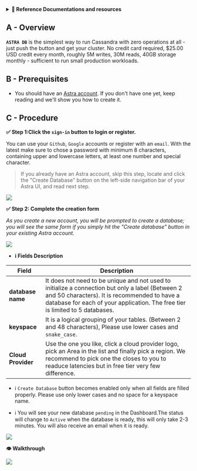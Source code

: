 <details>
<summary><b> 📖 Reference Documentations and resources</b></summary>
<ol>
<li><a href="https://docs.datastax.com/en/astra/docs/creating-your-astra-database.html"><b>📖  Astra Docs</b> - The Astra database creation procedure</a>
<li><a href="https://www.youtube.com/watch?v=hzZ3nVrsEpM&list=PL2g2h-wyI4SpWK1G3UaxXhzZc6aUFXbvL&index=2"><b>🎥 Youtube Video</b> - Walk through instance creation</a>
</ol>
</details>

## A - Overview

**`ASTRA DB`** is the simplest way to run Cassandra with zero operations at all - just push the button and get your cluster. No credit card required, $25.00 USD credit every month, roughly 5M writes, 30M reads, 40GB storage monthly - sufficient to run small production workloads.

## B - Prerequisites

- You should have an [Astra account](http://astra.datastax.com/). If you don't have one yet, keep reading and we'll show you how to create it.

## C - Procedure

**✅ Step 1:Click the `sign-in` button to login or register.**

You can use your `Github`, `Google` accounts or register with an `email`. With the latest make sure to chose a password with minimum 8 characters, containing upper and lowercase letters, at least one number and special character.

> If you already have an Astra account, skip this step, locate and click the "Create Database" button on the left-side navigation bar
> of your Astra UI, and read next step.

<img src="/img/astra/astra-login.png" />

**✅ Step 2: Complete the creation form**

_As you create a new account, you will be prompted to create a database; you will see the same form if you simply
hit the "Create database" button in your existing Astra account._

<img src="/img/astra/astra-create-db-1.png" />

- **ℹ️ Fields Description**

| Field              | Description                                                                                                                                                                                                                       |
| ------------------ | --------------------------------------------------------------------------------------------------------------------------------------------------------------------------------------------------------------------------------- |
| **database name**  | It does not need to be unique and not used to initialize a connection but only a label (Between 2 and 50 characters). It is recommended to have a database for each of your application. The free tier is limited to 5 databases. |
| **keyspace**       | It is a logical grouping of your tables. (Between 2 and 48 characters), Please use lower cases and `snake_case`.                                                                                                                  |
| **Cloud Provider** | Use the one you like, click a cloud provider logo, pick an Area in the list and finally pick a region. We recommend to pick one the closes to you to readuce latencies but in free tier very few difference.                      |

- ℹ️ `Create Database` button becomes enabled only when all fields are filled properly. Please use only lower cases and no space for a keyspace name.

- ℹ️ You will see your new database `pending` in the Dashboard.The status will change to `Active` when the database is ready, this will only take 2-3 minutes. You will also receive an email when it is ready.

<img src="/img/astra/astra-create-db-pending.png" />

**👁️ Walkthrough**

<img src="/img/astra/astra-create-db.gif" />
